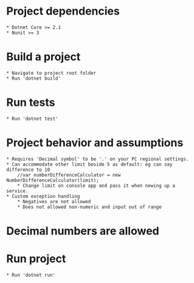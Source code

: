 # Project dependencies
    * Dotnet Core >= 2.1
    * Nunit >= 3

# Build a project
    * Navigate to project root folder
    * Run 'dotnet build'

# Run tests
    * Run 'dotnet test'

# Project behavior and assumptions
    * Requires 'Decimal symbol' to be '.' on your PC regional settings.
    * Can accommodate other limit beside 5 as default: eg can say difference to 10
        //var numberDifferenceCalculator = new NumberDifferenceCalculator(limit);
        * Change limit on console app and pass it when newing up a service. 
    * Custom exception handling
        * Negatives are not allowed
        * Does not allowed non-numeric and input out of range

# Decimal numbers are allowed

# Run project
    * Run 'dotnet run'
    
